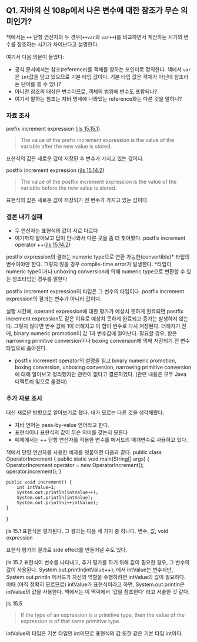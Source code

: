 ## Q1. 자바의 신 108p에서 나온 변수에 대한 참조가 무슨 의미인가?
책에서는 `++` 단항 연산자의 두 경우(`++var`와 `var++`)를 비교하면서 계산하는 시기와 변수를 참조하는 시기가 차이난다고 설명한다.<br>

여기서 다음 의문이 들었다:<br>
- 공식 문서에서는 참조(reference)를 객체를 향하는 포인터로 정의한다. 책에서 `var`은 `int`값을 담고 있으므로 기본 타입 값이다. 기본 타입 값은 객체가 아닌데 참조라는 단어를 쓸 수 있나?
- 아니면 참조의 대상은 변수이므로, 객체의 범위에 변수도 포함되나?
- 여기서 말하는 참조는 자바 명세에 나와있는 reference와는 다른 것을 말하나?


### 자료 조사
prefix increment expression ([jls 15.15.1](https://docs.oracle.com/javase/specs/jls/se7/html/jls-15.html#jls-15.15.1))
> The value of the prefix increment expression is the value of the variable after the new value is stored.<br>

표현식의 값은 새로운 값이 저장된 후 변수가 가지고 있는 값이다.<br>

postfix increment expression ([jls 15.14.2](https://docs.oracle.com/javase/specs/jls/se7/html/jls-15.html#jls-15.14.2))
> The value of the postfix increment expression is the value of the variable before the new value is stored.<br>

표현식의 값은 새로운 값이 저장되기 전 변수가 가지고 있는 값이다.<br>

### 결론 내기 실패
- 두 연산자는 표현식의 값이 서로 다르다
- 여기까지 알아보고 답이 안나와서 다른 곳을 좀 더 찾아봤다.
postfix increment operator ++([jls 15.14.2](https://docs.oracle.com/javase/specs/jls/se7/html/jls-15.html#jls-15.14.2))

postfix expression의 결과는 numeric type으로 변환 가능한(convertible)* 타입의 변수여야만 한다. 그렇지 않을 경우 compile-time error가 발생한다.
 *타입이 numeric type이거나 unboxing conversion에 의해 numeric type으로 변환할 수 있는 참조타입인 경우를 말한다

postfix increment expression의 타입은 그 변수의 타입이다. postfix increment expression의 결과는 변수가 아니라 값이다.

실행 시간에, operand expression에 대한 평가가 예상치 못하게 완료되면 postfix increment expression도 같은 이유로 예상치 못하게 완료되고 증가는 발생하지 않는다. 그렇지 않다면 변수 값에 1이 더해지고 이 합이 변수로 다시 저장된다. 더해지기 전에, binary numeric promotion이 값 1과 변수값에 일어난다. 필요할 경우, 합은 narrowing primitive conversion이나 boxing conversion에 의해 저장되기 전 변수 타입으로 좁아진다.

- postfix increment operator의 설명을 읽고 binary numeric promotion, boxing conversion, unboxing conversion, narrowing primitive conversion에 대해 알아보고 정리했지만 관련이 없다고 결론지었다. (관련 내용은 모두 Java 디렉토리 및으로 옮겼다)

### 추가 자료 조사
대신 새로운 방향으로 알아보기로 했다. 내가 모르는 다른 것을 생각해봤다.
- 자바 언어는 pass-by-value 언어라고 한다.
- 표현식이나 표현식의 값이 무슨 의미를 갖는지 모른다
- 예제에서는 ++ 단항 연산자를 적용한 변수를 메서드의 매개변수로 사용하고 있다.

책에서 단항 연산자를 사용한 예제를 덧붙이면 다음과 같다.
public class OperatorIncrement {
	public static void main(String[] args) {
		OperatorIncrement operator = new OperatorIncrement();
		operator.increment();
	}

	public void increment() {
		int intValue=1;
		System.out.println(intValue++);
		System.out.println(intValue);
		System.out.println(++intValue);
	}
}

jls 15.1
표현식은 평가된다. 그 결과는 다음 세 가지 중 하나다.
변수, 값, void expression

표현식 평가의 결과로 side effect를 만들어낼 수도 있다.

jls 15.2
표현식이 변수를 나타내고, 추가 평가를 하기 위해 값이 필요한 경우, 그 변수의 값이 사용된다.
System.out.println(intValue++); 에서 intValue는 변수지만, System.out.println 메서드가 자신의 역할을 수행하려면 intValue의 값이 필요하다. 이때 (아직 정확히 모르므로) intValue가 표현식이라고 하면, System.out.println은 intValue의 값을 사용한다.
책에서는 이 맥락에서 '값을 참조한다' 라고 서술한 것 같다.

jls 15.5
>If the type of an expression is a primitive type, then the value of the expression is of that same primitive type.

intValue의 타입은 기본 타입인 int이므로 표현식의 값 또한 같은 기본 타입 int이다.
